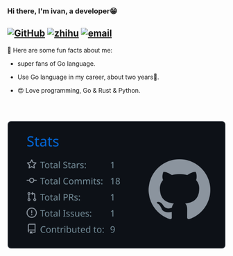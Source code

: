 <!-- <h3 align="center">Hi there, I'm ivan, a developer  </h3>
<p align="middle">
  <a href="https://www.zhihu.com/people/cheng-yi-fan-42" target="_blank"><img src="https://img.shields.io/badge/dynamic/json?url=https%3A%2F%2Fapi.swo.moe%2Fstats%2Fzhihu%2Fcheng-yi-fan-42&query=count&color=282c34&label=%E7%9F%A5%E4%B9%8E&labelColor=0084ff&logo=zhihu&logoColor=ffffff&cacheSeconds=3600)](https://www.zhihu.com/people/cheng-yi-fan-42" alt="Zhihu"></a>
  <a href="https://github.com/yicixin" target="_blank"><img src="https://img.shields.io/badge/dynamic/json?url=https%3A%2F%2Fapi.swo.moe%2Fstats%2Fgithub%2Fyicixin&query=count&color=181717&label=GitHub&labelColor=282c34&logo=github&cacheSeconds=3600"></a>
<a href="mailto:1202yicixin@gmail.com" target="_blank"><img src="https://img.shields.io/static/v1?label=&message=email&color=blue&logo=Gmail"></a>  
</p> -->
### Hi there, I'm ivan, a developer😁
[![GitHub](https://img.shields.io/badge/dynamic/json?url=https%3A%2F%2Fapi.swo.moe%2Fstats%2Fgithub%2Fyicixin&query=count&color=495867&label=GitHub&labelColor=495867&logo=github&cacheSeconds=3600)](https://github.com/yicixin)
[![zhihu](https://img.shields.io/badge/dynamic/json?url=https%3A%2F%2Fapi.swo.moe%2Fstats%2Fzhihu%2Fcheng-yi-fan-42&query=count&color=282c34&label=%E7%9F%A5%E4%B9%8E&labelColor=0084ff&logo=zhihu&logoColor=ffffff&cacheSeconds=3600)](https://www.zhihu.com/people/cheng-yi-fan-42)
[![email](https://img.shields.io/static/v1?label=&message=email&color=blue&logo=Gmail)](mailto:1202yicixin@gmail.com)
----
🔫 Here are some fun facts about me:

- super fans of Go language.

- Use Go language in my career, about two years🤣.

- 😍 Love programming, Go & Rust & Python.

<br />
<br />

![](https://raw.githubusercontent.com/yicixin/yicixin/main/profile-summary-card-output/github_dark/3-stats.svg)
<!---
yicixin/yicixin is a ✨ special ✨ repository because its `README.md` (this file) appears on your GitHub profile.
You can click the Preview link to take a look at your changes.
--->
